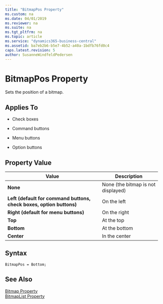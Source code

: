 ```yaml
---
title: "BitmapPos Property"
ms.custom: na
ms.date: 04/01/2019
ms.reviewer: na
ms.suite: na
ms.tgt_pltfrm: na
ms.topic: article
ms.service: "dynamics365-business-central"
ms.assetid: ba7eb2b6-b5e7-4b52-a40a-1bdfb76fd0c4
caps.latest.revision: 5
author: SusanneWindfeldPedersen
---
```


# BitmapPos Property
Sets the position of a bitmap.  
  
## Applies To  
  
- Check boxes  
  
- Command buttons  
  
- Menu buttons  
  
- Option buttons  
  
## Property Value  
  
|**Value**|**Description**|  
|---------------|---------------------|  
|**None**|None \(the bitmap is not displayed\)|  
|**Left (default for command buttons, check boxes, option buttons)**|On the left|  
|**Right (default for menu buttons)**|On the right|  
|**Top**|At the top|  
|**Bottom**|At the bottom|  
|**Center**|In the center|  

## Syntax
```
BitmapPos = Bottom;
```
  
## See Also  
 [Bitmap Property](devenv-bitmap-property.md)   
 [BitmapList Property](devenv-bitmaplist-property.md)